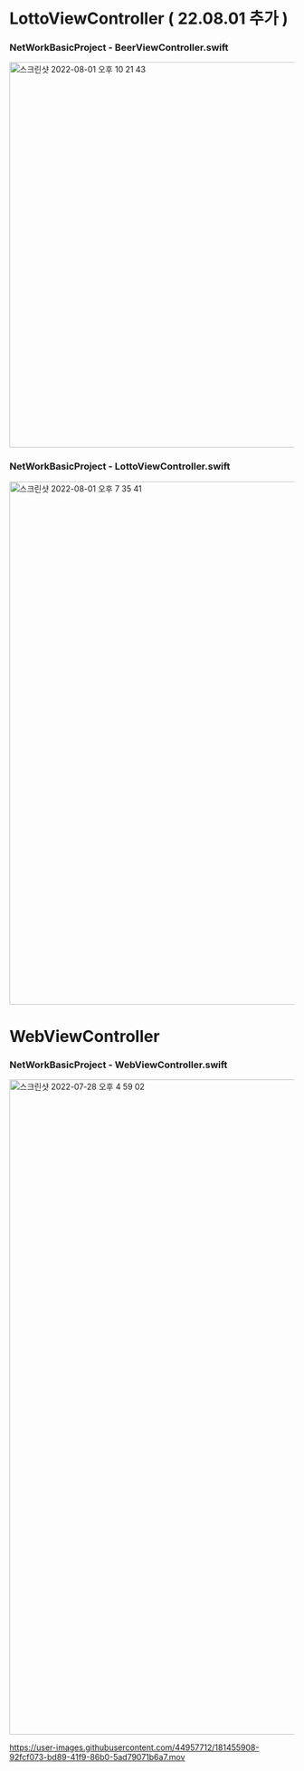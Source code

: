 # LottoViewController ( 22.08.01 추가 )

### NetWorkBasicProject - BeerViewController.swift

<img width="680" alt="스크린샷 2022-08-01 오후 10 21 43" src="https://user-images.githubusercontent.com/44957712/182157705-0d2eeadf-418f-4156-bbc5-d8af1532be74.png">

### NetWorkBasicProject - LottoViewController.swift

<img width="923" alt="스크린샷 2022-08-01 오후 7 35 41" src="https://user-images.githubusercontent.com/44957712/182130428-f8932a5a-c30a-439d-8714-d470ace089f0.png">


# WebViewController


### NetWorkBasicProject - WebViewController.swift


<img width="1156" alt="스크린샷 2022-07-28 오후 4 59 02" src="https://user-images.githubusercontent.com/44957712/181453631-4bedb395-cd0a-4b18-8d88-0ee02aa10572.png">

https://user-images.githubusercontent.com/44957712/181455908-92fcf073-bd89-41f9-86b0-5ad79071b6a7.mov

